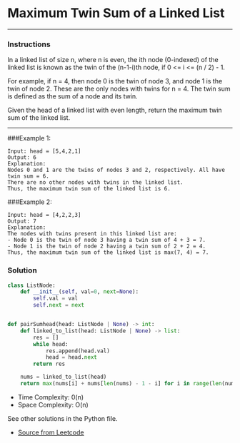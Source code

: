 # Maximum Twin Sum of a Linked List

---
### Instructions
In a linked list of size n, where n is even, the ith node (0-indexed) of the linked list is known as the twin of the (n-1-i)th node, if 0 <= i <= (n / 2) - 1.

For example, if n = 4, then node 0 is the twin of node 3, and node 1 is the twin of node 2. These are the only nodes with twins for n = 4.
The twin sum is defined as the sum of a node and its twin.

Given the head of a linked list with even length, return the maximum twin sum of the linked list.

---

###Example 1:
```
Input: head = [5,4,2,1]
Output: 6
Explanation:
Nodes 0 and 1 are the twins of nodes 3 and 2, respectively. All have twin sum = 6.
There are no other nodes with twins in the linked list.
Thus, the maximum twin sum of the linked list is 6. 
```
###Example 2:
```
Input: head = [4,2,2,3]
Output: 7
Explanation:
The nodes with twins present in this linked list are:
- Node 0 is the twin of node 3 having a twin sum of 4 + 3 = 7.
- Node 1 is the twin of node 2 having a twin sum of 2 + 2 = 4.
Thus, the maximum twin sum of the linked list is max(7, 4) = 7. 
```

### Solution

```py
class ListNode:
    def __init__(self, val=0, next=None):
        self.val = val
        self.next = next


def pairSumhead(head: ListNode | None) -> int:
    def linked_to_list(head: ListNode | None) -> list:
        res = []
        while head:
            res.append(head.val)
            head = head.next
        return res

    nums = linked_to_list(head)
    return max(nums[i] + nums[len(nums) - 1 - i] for i in range(len(nums) // 2))

```

* Time Complexity: 0(n)
* Space Complexity: O(n)


See other solutions in the Python file.


* [Source from Leetcode](https://leetcode.com/problems/maximum-twin-sum-of-a-linked-list/?envType=study-plan-v2&envId=leetcode-75)